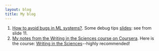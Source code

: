 ```yaml
---
layout: blog
title: My blog
---
```


1. [How to avoid bugs in ML systems?](https://www.reddit.com/r/MachineLearning/comments/kju6dr/dhow_to_avoid_drawing_wrong_research_conclusions/ggzskvv?utm_source=share&utm_medium=web2x&context=3). Some debug tips [slides](https://docs.google.com/presentation/d/1ddmORv1-KNUfnjxD46Q0ZjSschbI58m7l5WVDFHnhyk/edit?usp=sharing): see from slide 11.   
2. [My notes from the Writing in the Sciences course on Coursera](https://exultant-holiday-abc.notion.site/Academic-Writing-9ef28eceba5840ab9cf96fe90dc1f413). Here is the course: [Writing in the Sciences](https://www.coursera.org/learn/sciwrite/home/welcome)--highly recommended! 

